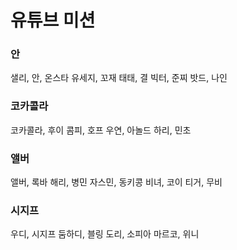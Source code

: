 # 유튜브 미션

### 안

샐리, 안, 온스타
유세지, 꼬재
태태, 결
빅터, 준찌
밧드, 나인

### 코카콜라

코카콜라, 후이
콤피, 호프
우연, 아놀드
하리, 민초

### 앨버

앨버, 록바
해리, 병민
자스민, 동키콩
비녀, 코이
티거, 무비

### 시지프

우디, 시지프
둠하디, 블링
도리, 소피아
마르코, 위니
